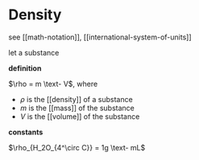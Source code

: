 # Density

see [[math-notation]], [[international-system-of-units]]

let a substance

**definition**

$\rho = m \text- V$, where

- $\rho$ is the [[density]] of a substance
- $m$ is the [[mass]] of the substance
- $V$ is the [[volume]] of the substance

**constants**

$\rho_{H_2O_{4^\circ C}} = 1g \text- mL$
